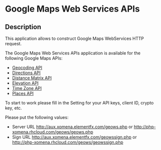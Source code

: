 Google Maps Web Services APIs
====================================

## Description
This application allows to construct Google Maps WebServices HTTP request.

The Google Maps Web Services APIs application is available for the following Google Maps 
APIs:

 - [Geocoding API]
 - [Directions API]
 - [Distance Matrix API]
 - [Elevation API]
 - [Time Zone API]
 - [Places API]
 
To start to work please fill in the Setting for your API keys, client ID, crypto key, etc. 

Please put the following values:
 - Server URL
        http://aux.xomena.elementfx.com/geows.php
        or
        http://php-xomena.rhcloud.com/geows/geows.php
 - Sign URL
        http://aux.xomena.elementfx.com/geowssign.php
        or
        http://php-xomena.rhcloud.com/geows/geowssign.php
 
[Geocoding API]: https://developers.google.com/maps/documentation/geocoding 
[Directions API]: https://developers.google.com/maps/documentation/directions
[Distance Matrix API]: https://developers.google.com/maps/documentation/distancematrix
[Elevation API]: https://developers.google.com/maps/documentation/elevation
[Time Zone API]: https://developers.google.com/maps/documentation/timezone
[Places API]: https://developers.google.com/places/documentation/index

 